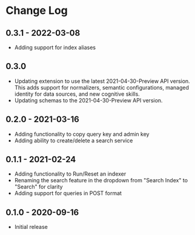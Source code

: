 # Change Log

## 0.3.1 - 2022-03-08

-   Adding support for index aliases

## 0.3.0

-   Updating extension to use the latest 2021-04-30-Preview API version. This
    adds support for normalizers, semantic configurations, managed identity for
    data sources, and new cognitive skills.
-   Updating schemas to the 2021-04-30-Preview API version.

## 0.2.0 - 2021-03-16

-   Adding functionality to copy query key and admin key
-   Adding ability to create/delete a search service

## 0.1.1 - 2021-02-24

-   Adding functionality to Run/Reset an indexer
-   Renaming the search feature in the dropdown from "Search Index" to "Search"
    for clarity
-   Adding support for queries in POST format

## 0.1.0 - 2020-09-16

-   Initial release
